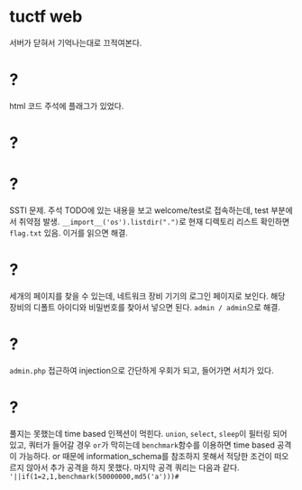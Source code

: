 # tuctf web
서버가 닫혀서 기억나는대로 끄적여본다.

# ?
html 코드 주석에 플래그가 있었다.

# ?


# ?
SSTI 문제. 주석 TODO에 있는 내용을 보고 welcome/test로 접속하는데, test 부분에서 취약점 발생. `__import__('os').listdir(".")`로 현재 디렉토리 리스트 확인하면 `flag.txt` 있음. 이거를 읽으면 해결.

# ?
세개의 페이지를 찾을 수 있는데, 네트워크 장비 기기의 로그인 페이지로 보인다. 해당 장비의 디폴트 아이디와 비밀번호를 찾아서 넣으면 된다. `admin / admin`으로 해결.

# ?
`admin.php` 접근하여 injection으로 간단하게 우회가 되고, 들어가면 서치가 있다.

# ?
풀지는 못했는데 time based 인젝션이 먹힌다. `union`, `select`, `sleep`이 필터링 되어있고, 쿼터가 들어갈 경우 `or`가 막히는데 `benchmark`함수를 이용하면 time based 공격이 가능하다. or 때문에 information_schema를 참조하지 못해서 적당한 조건이 떠오르지 않아서 추가 공격을 하지 못했다. 마지막 공격 쿼리는 다음과 같다. `'||if(1=2,1,benchmark(50000000,md5('a')))#`